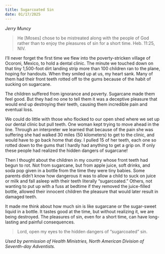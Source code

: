 ```yaml
---
title: Sugarcoated Sin
date: 01/17/2025
---
```


_Jerry Muncy_

> <p></p>
> He [Moses] chose to be mistreated along with the people of God rather than to enjoy the pleasures of sin for a short time. Heb. 11:25, NIV.

I’ll never forget the first time we flew into the poverty-stricken village of Ocoroni, Mexico, to hold a dental clinic. The minute we touched down on that tiny 1,500-foot dirt landing strip more than 100 children ran to the plane, hoping for handouts. When they smiled up at us, my heart sank. Many of them had their front teeth rotted off to the gums because of the habit of sucking on sugarcane.

The children suffered from ignorance and poverty. Sugarcane made them feel good. But they had no one to tell them it was a deceptive pleasure that would end up destroying their teeth, causing them incredible pain and eventual loss.

We could do little with those who flocked to our open shed where we set up our dental clinic but pull teeth. One woman kept trying to move ahead in the line. Through an interpreter we learned that because of the pain she was suffering she had walked 30 miles (50 kilometers) to get to the clinic, and would have to go back home that day. I pulled 15 of her teeth, each one so rotted down to the gums that I hardly had anything to get a grip on. If only these people had realized the hidden dangers of sugarcane!

Then I thought about the children in my country whose front teeth had begun to rot. Not from sugarcane, but from apple juice, soft drinks, and soda pop given in a bottle from the time they were tiny babies. Some parents didn’t know how dangerous it was to allow a child to suck on juice or milk and fall asleep with their teeth literally “sugarcoated.” Others, not wanting to put up with a fuss at bedtime if they removed the juice-filled bottle, allowed their innocent children the pleasure that would later result in damaged teeth.

It made me think about how much sin is like sugarcane or the sugar-sweet liquid in a bottle. It tastes good at the time, but without realizing it, we are being destroyed. The pleasures of sin, even for a short time, can have long-lasting and painful consequences.

> <callout></callout>
> Lord, open my eyes to the hidden dangers of “sugarcoated” sin.

_Used by permission of Health Ministries, North American Division of Seventh-day Adventists._